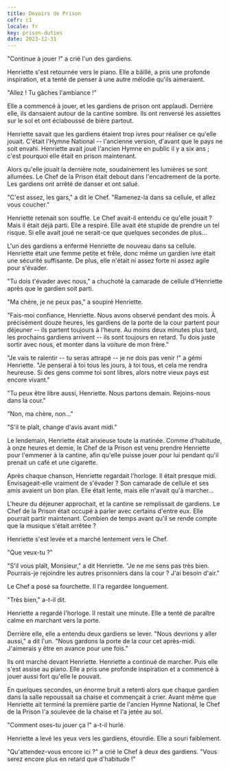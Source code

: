 ```yaml
---
title: Devoirs de Prison
cefr: c1
locale: fr
key: prison-duties
date: 2023-12-31
---
```


"Continue à jouer !" a crié l'un des gardiens.

Henriette s'est retournée vers le piano. Elle a bâillé, a pris une profonde inspiration, et a tenté de penser à une autre mélodie qu'ils aimeraient.

"Allez ! Tu gâches l'ambiance !"

Elle a commencé à jouer, et les gardiens de prison ont applaudi. Derrière elle, ils dansaient autour de la cantine sombre. Ils ont renversé les assiettes sur le sol et ont éclaboussé de bière partout.

Henriette savait que les gardiens étaient trop ivres pour réaliser ce qu'elle jouait. C'était l'Hymne National -- l'ancienne version, d'avant que le pays ne soit envahi. Henriette avait joué l'ancien Hymne en public il y a six ans ; c'est pourquoi elle était en prison maintenant.

Alors qu'elle jouait la dernière note, soudainement les lumières se sont allumées. Le Chef de la Prison était debout dans l'encadrement de la porte. Les gardiens ont arrêté de danser et ont salué.

"C'est assez, les gars," a dit le Chef. "Ramenez-la dans sa cellule, et allez vous coucher."

Henriette retenait son souffle. Le Chef avait-il entendu ce qu'elle jouait ? Mais il était déjà parti. Elle a respiré. Elle avait été stupide de prendre un tel risque. Si elle avait joué ne serait-ce que quelques secondes de plus...

L'un des gardiens a enfermé Henriette de nouveau dans sa cellule. Henriette était une femme petite et frêle, donc même un gardien ivre était une sécurité suffisante. De plus, elle n'était ni assez forte ni assez agile pour s'évader.

"Tu dois t'évader avec nous," a chuchoté la camarade de cellule d'Henriette après que le gardien soit parti.

"Ma chère, je ne peux pas," a soupiré Henriette.

"Fais-moi confiance, Henriette. Nous avons observé pendant des mois. À précisément douze heures, les gardiens de la porte de la cour partent pour déjeuner -- ils partent toujours à l'heure. Au moins deux minutes plus tard, les prochains gardiens arrivent -- ils sont toujours en retard. Tu dois juste sortir avec nous, et monter dans la voiture de mon frère."

"Je vais te ralentir -- tu seras attrapé -- je ne dois pas venir !" a gémi Henriette. "Je penserai à toi tous les jours, à toi tous, et cela me rendra heureuse. Si des gens comme toi sont libres, alors notre vieux pays est encore vivant."

"Tu peux être libre aussi, Henriette. Nous partons demain. Rejoins-nous dans la cour."

"Non, ma chère, non..."

"S'il te plaît, change d'avis avant midi."

Le lendemain, Henriette était anxieuse toute la matinée. Comme d'habitude, à onze heures et demie, le Chef de la Prison est venu prendre Henriette pour l'emmener à la cantine, afin qu'elle puisse jouer pour lui pendant qu'il prenait un café et une cigarette.

Après chaque chanson, Henriette regardait l'horloge. Il était presque midi. Envisageait-elle vraiment de s'évader ? Son camarade de cellule et ses amis avaient un bon plan. Elle était lente, mais elle n'avait qu'à marcher...

L'heure du déjeuner approchait, et la cantine se remplissait de gardiens. Le Chef de la Prison était occupé à parler avec certains d'entre eux. Elle pourrait partir maintenant. Combien de temps avant qu'il se rende compte que la musique s'était arrêtée ?

Henriette s'est levée et a marché lentement vers le Chef.

"Que veux-tu ?"

"S'il vous plaît, Monsieur," a dit Henriette. "Je ne me sens pas très bien. Pourrais-je rejoindre les autres prisonniers dans la cour ? J'ai besoin d'air."

Le Chef a posé sa fourchette. Il l'a regardée longuement.

"Très bien," a-t-il dit.

Henriette a regardé l'horloge. Il restait une minute. Elle a tenté de paraître calme en marchant vers la porte.

Derrière elle, elle a entendu deux gardiens se lever. "Nous devrions y aller aussi," a dit l'un. "Nous gardons la porte de la cour cet après-midi. J'aimerais y être en avance pour une fois."

Ils ont marché devant Henriette. Henriette a continué de marcher. Puis elle s'est assise au piano. Elle a pris une profonde inspiration et a commencé à jouer aussi fort qu'elle le pouvait.

En quelques secondes, un énorme bruit a retenti alors que chaque gardien dans la salle repoussait sa chaise et commençait à crier. Avant même que Henriette ait terminé la première partie de l'ancien Hymne National, le Chef de la Prison l'a soulevée de la chaise et l'a jetée au sol.

"Comment oses-tu jouer ça !" a-t-il hurlé.

Henriette a levé les yeux vers les gardiens, étourdie. Elle a souri faiblement.

"Qu'attendez-vous encore ici ?" a crié le Chef à deux des gardiens. "Vous serez encore plus en retard que d'habitude !"
